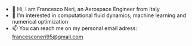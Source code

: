 - 👋 Hi, I am Francesco Neri, an Aerospace Engineer from Italy
- 👀 I’m interested in computational fluid dynamics, machine learning and numerical optimization
- 📫 You can reach me on my personal email adress: francesconeri95@gmail.com

<!---
fneri13/fneri13 is a ✨ special ✨ repository because its `README.md` (this file) appears on your GitHub profile.
You can click the Preview link to take a look at your changes.
--->
